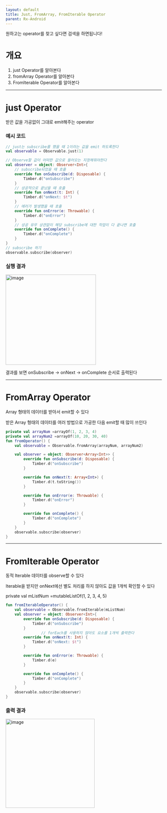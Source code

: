 ```yaml
---
layout: default
title: Just, FromArray, FromIterable Operator
parent: Rx-Android
---
```


원하고는 operator를 찾고 싶다면 검색을 하면됩니다!

# 개요
1. just Operator를 알아본다
2. fromArray Operator를 알아본다
3. FromIterable Operator를 알아본다

---------

# just Operator
받은 값을 가공없이 그대로 emit해주는 operator

### 예시 코드

``` kotlin
// just는 subscribe를 했을 때 1이라는 값을 emit 하도록한다
val observable = Observable.just(1)

// Observe할 값이 어떠한 값으로 들어오는 지정해줘야한다
val observer = object: Observer<Int>{
    // subscribe되었을 때 호출
    override fun onSubscribe(d: Disposable) {
        Timber.d("onSubscribe")
    }
    // 성공적으로 끝났을 때 호출
    override fun onNext(t: Int) {
        Timber.d("onNext: $t")
    }
    // 에러가 발생했을 때 호출
    override fun onError(e: Throwable) {
        Timber.d("onError")
    }
    // 성공 유무 상관없이 해당 subscribe에 대한 작업이 다 끝나면 호출
    override fun onComplete() {
        Timber.d("onComplete")
    }
}
// subscribe 하기
observable.subscribe(observer)
```
### 실행 결과

<img width="291" alt="image" src="https://user-images.githubusercontent.com/69494230/203692773-b358bd65-c4fd-44c5-9db1-c42c97f76117.png">

결과를 보면 onSubscribe → onNext → onComplete 순서로 출력된다

--------

# FromArray Operator
Array 형태의 데이터를 받아서 emit할 수 있다

받은 Array 형태의 데이터를 여러 방법으로 가공한 다음 emit할 때 많이 쓰인다

``` kotlin
private val arrayNum =arrayOf(1, 2, 3, 4)
private val arrayNum2 =arrayOf(10, 20, 30, 40)
fun fromOperator() {
    val observable = Observable.fromArray(arrayNum, arrayNum2)

    val observer = object: Observer<Array<Int>> {
        override fun onSubscribe(d: Disposable) {
            Timber.d("onSubscribe")
        }

        override fun onNext(t: Array<Int>) {
            Timber.d(t.toString())
        }

        override fun onError(e: Throwable) {
            Timber.d("onError")
        }

        override fun onComplete() {
            Timber.d("onComplete")
        }
    }
    observable.subscribe(observer)
}
```
----

# FromIterable Operator

동적 Iterable 데이터를 observe할 수 있다

Iterable을 받지만 onNext에선 별도 처리를 하지 않아도 값을 1개씩 확인할 수 있다

private val mListNum =mutableListOf(1, 2, 3, 4, 5)

``` kotlin
fun fromIterableOperator() {
    val observable = Observable.fromIterable(mListNum)
    val observer = object: Observer<Int>{
        override fun onSubscribe(d: Disposable) {
            Timber.d("onSubscribe")
        }
				// forEach를 사용하지 않아도 요소를 1개씩 출력한다
        override fun onNext(t: Int) {
            Timber.d("onNext: $t")
        }

        override fun onError(e: Throwable) {
            Timber.d(e)
        }

        override fun onComplete() {
            Timber.d("onComplete")
        }
    }
    observable.subscribe(observer)
}
```
### 출력 결과

<img width="287" alt="image" src="https://user-images.githubusercontent.com/69494230/203744797-8b746278-841e-4eab-80c8-eee066485c4d.png">
